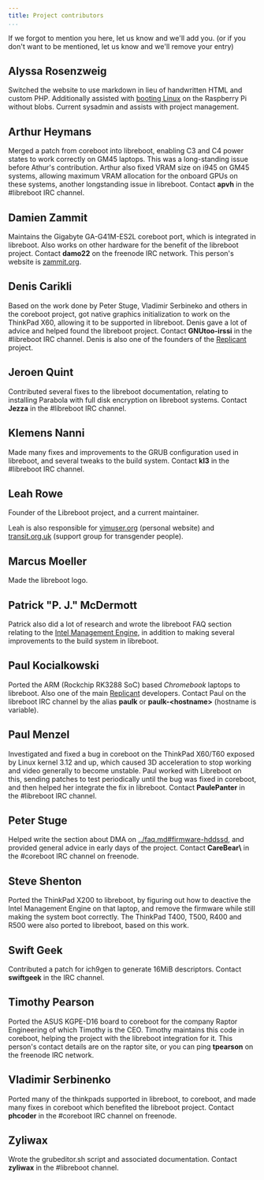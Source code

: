 ```yaml
---
title: Project contributors
...
```


If we forgot to mention you here, let us know and we'll add you. (or if
you don't want to be mentioned, let us know and we'll remove your
entry)

Alyssa Rosenzweig
-----------------

Switched the website to use markdown in lieu of handwritten HTML and custom
PHP. Additionally assisted with [booting
Linux](https://blog.rosenzweig.io/blobless-linux-on-the-pi.md) on the Raspberry
Pi without blobs. Current sysadmin and assists with project management.

Arthur Heymans
--------------

Merged a patch from coreboot into libreboot, enabling C3 and C4 power
states to work correctly on GM45 laptops. This was a long-standing issue
before Athur's contribution. Arthur also fixed VRAM size on i945 on
GM45 systems, allowing maximum VRAM allocation for the onboard GPUs on
these systems, another longstanding issue in libreboot. Contact **apvh**
in the \#libreboot IRC channel.

Damien Zammit
-------------

Maintains the Gigabyte GA-G41M-ES2L coreboot port, which is integrated
in libreboot. Also works on other hardware for the benefit of the
libreboot project. Contact **damo22** on the freenode IRC network. This
person's website is [zammit.org](http://www.zammit.org/).

Denis Carikli
-------------

Based on the work done by Peter Stuge, Vladimir Serbineko and others in
the coreboot project, got native graphics initialization to work on the
ThinkPad X60, allowing it to be supported in libreboot. Denis gave
a lot of advice and helped found the libreboot project. Contact
**GNUtoo-irssi** in the \#libreboot IRC channel. Denis is also one of
the founders of the [Replicant](http://replicant.us/) project.

Jeroen Quint
------------

Contributed several fixes to the libreboot documentation, relating to
installing Parabola with full disk encryption on libreboot systems.
Contact **Jezza** in the \#libreboot IRC channel.

Klemens Nanni
-------------

Made many fixes and improvements to the GRUB configuration used in
libreboot, and several tweaks to the build system. Contact **kl3** in
the \#libreboot IRC channel.

Leah Rowe
---------

Founder of the Libreboot project, and a current maintainer.

Leah is also responsible for [vimuser.org](https://vimuser.org/)
(personal website) and [transit.org.uk](https://transit.org.uk/)
(support group for transgender people).

Marcus Moeller
--------------

Made the libreboot logo.

Patrick "P. J." McDermott
---------------------------

Patrick also did a lot of research and wrote the libreboot FAQ section
relating to the [Intel Management Engine](../faq.md#intelme), in addition
to making several improvements to the build system in libreboot.

Paul Kocialkowski
-----------------

Ported the ARM (Rockchip RK3288 SoC) based *Chromebook* laptops to
libreboot. Also one of the main [Replicant](http://www.replicant.us/)
developers. Contact Paul on the libreboot IRC channel by the alias
**paulk** or **paulk-&lt;hostname&gt;** (hostname is variable).

Paul Menzel
-----------

Investigated and fixed a bug in coreboot on the ThinkPad X60/T60 exposed
by Linux kernel 3.12 and up, which caused 3D acceleration to stop
working and video generally to become unstable. Paul worked with Libreboot on
this, sending patches to test periodically until the bug was fixed
in coreboot, and then helped her integrate the fix in libreboot. Contact
**PaulePanter** in the \#libreboot IRC channel.

Peter Stuge
-----------

Helped write the section about DMA on
[../faq.md\#firmware-hddssd](../faq.md#firmware-hddssd), and provided
general advice in early days of the project. Contact **CareBear\\** in
the \#coreboot IRC channel on freenode.

Steve Shenton
-------------

Ported the ThinkPad X200 to libreboot, by figuring out how to deactive
the Intel Management Engine on that laptop, and remove the firmware
while still making the system boot correctly. The ThinkPad T400, T500,
R400 and R500 were also ported to libreboot, based on this work.

Swift Geek
----------

Contributed a patch for ich9gen to generate 16MiB descriptors. Contact
**swiftgeek** in the IRC channel.

Timothy Pearson
---------------

Ported the ASUS KGPE-D16 board to coreboot for the company Raptor
Engineering of which Timothy is the CEO.
Timothy maintains this code in coreboot,
helping the project with the libreboot integration for it. This person's
contact details are on the raptor site, or you can ping **tpearson** on
the freenode IRC network.

Vladimir Serbinenko
-------------------

Ported many of the thinkpads supported in libreboot, to coreboot, and
made many fixes in coreboot which benefited the libreboot project.
Contact **phcoder** in the \#coreboot IRC channel on freenode.

Zyliwax
-------------------

Wrote the grubeditor.sh script and associated documentation. Contact
**zyliwax** in the \#libreboot channel.
